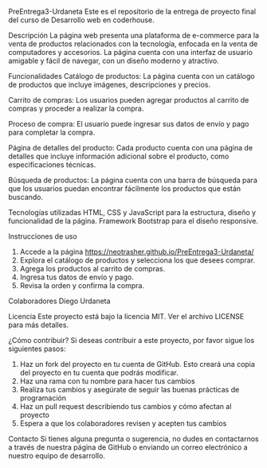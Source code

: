 PreEntrega3-Urdaneta
Este es el repositorio de la entrega de proyecto final del curso de Desarrollo web en coderhouse.

Descripción
La página web presenta una plataforma de e-commerce para la venta de productos relacionados con la tecnología, enfocada en la venta de computadores y accesorios. La página cuenta con una interfaz de usuario amigable y fácil de navegar, con un diseño moderno y atractivo.

Funcionalidades
Catálogo de productos: La página cuenta con un catálogo de productos que incluye imágenes, descripciones y precios.

Carrito de compras: Los usuarios pueden agregar productos al carrito de compras y proceder a realizar la compra.

Proceso de compra: El usuario puede ingresar sus datos de envío y pago para completar la compra.

Página de detalles del producto: Cada producto cuenta con una página de detalles que incluye información adicional sobre el producto, como especificaciones técnicas.

Búsqueda de productos: La página cuenta con una barra de búsqueda para que los usuarios puedan encontrar fácilmente los productos que están buscando.

Tecnologías utilizadas
HTML, CSS y JavaScript para la estructura, diseño y funcionalidad de la página.
Framework Bootstrap para el diseño responsive.

Instrucciones de uso
1. Accede a la página https://neotrasher.github.io/PreEntrega3-Urdaneta/
2. Explora el catálogo de productos y selecciona los que desees comprar.
3. Agrega los productos al carrito de compras.
3. Ingresa tus datos de envío y pago.
4. Revisa la orden y confirma la compra.

Colaboradores
Diego Urdaneta

Licencia
Este proyecto está bajo la licencia MIT. Ver el archivo LICENSE para más detalles.

¿Cómo contribuir?
Si deseas contribuir a este proyecto, por favor sigue los siguientes pasos:
1. Haz un fork del proyecto en tu cuenta de GitHub. Esto creará una copia del proyecto en tu cuenta que podrás modificar.
2. Haz una rama con tu nombre para hacer tus cambios
3. Realiza tus cambios y asegúrate de seguir las buenas prácticas de programación
4. Haz un pull request describiendo tus cambios y cómo afectan al proyecto
5. Espera a que los colaboradores revisen y acepten tus cambios

Contacto
Si tienes alguna pregunta o sugerencia, no dudes en contactarnos a través de nuestra página de GitHub o enviando un correo electrónico a nuestro equipo de desarrollo.

